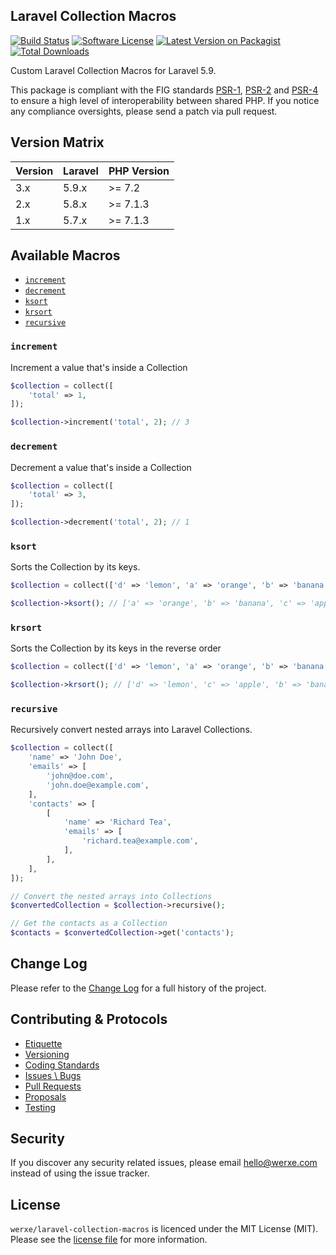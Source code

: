 ## Laravel Collection Macros

[![Build Status][icon-travis]][link-travis]
[![Software License][icon-license]][link-license]
[![Latest Version on Packagist][icon-version]][link-packagist]
[![Total Downloads][icon-downloads]][link-packagist]

Custom Laravel Collection Macros for Laravel 5.9.

This package is compliant with the FIG standards [PSR-1][link-psr-1], [PSR-2][link-psr-2] and [PSR-4][link-psr-4] to ensure a high level of interoperability between shared PHP. If you notice any compliance oversights, please send a patch via pull request.

## Version Matrix

Version | Laravel | PHP Version
------- | ------- | ------------
3.x     | 5.9.x   | >= 7.2
2.x     | 5.8.x   | >= 7.1.3
1.x     | 5.7.x   | >= 7.1.3

## Available Macros

- [`increment`](#increment)
- [`decrement`](#decrement)
- [`ksort`](#ksort)
- [`krsort`](#krsort)
- [`recursive`](#recursive)

### `increment`

Increment a value that's inside a Collection

```php
$collection = collect([
    'total' => 1,
]);

$collection->increment('total', 2); // 3
```

### `decrement`

Decrement a value that's inside a Collection

```php
$collection = collect([
    'total' => 3,
]);

$collection->decrement('total', 2); // 1
```

### `ksort`

Sorts the Collection by its keys.

```php
$collection = collect(['d' => 'lemon', 'a' => 'orange', 'b' => 'banana', 'c' => 'apple']);

$collection->ksort(); // ['a' => 'orange', 'b' => 'banana', 'c' => 'apple', 'd' => 'lemon']
```

### `krsort`

Sorts the Collection by its keys in the reverse order

```php
$collection = collect(['d' => 'lemon', 'a' => 'orange', 'b' => 'banana', 'c' => 'apple']);

$collection->krsort(); // ['d' => 'lemon', 'c' => 'apple', 'b' => 'banana', 'a' => 'orange']
```

### `recursive`

Recursively convert nested arrays into Laravel Collections.

```php
$collection = collect([
    'name' => 'John Doe',
    'emails' => [
        'john@doe.com',
        'john.doe@example.com',
    ],
    'contacts' => [
        [
            'name' => 'Richard Tea',
            'emails' => [
                'richard.tea@example.com',
            ],
        ],
    ],
]);

// Convert the nested arrays into Collections
$convertedCollection = $collection->recursive();

// Get the contacts as a Collection
$contacts = $convertedCollection->get('contacts');
```

## Change Log

Please refer to the [Change Log](CHANGELOG.md) for a full history of the project.

## Contributing & Protocols

- [Etiquette](/.github/CONTRIBUTING.md#etiquette)
- [Versioning](/.github/CONTRIBUTING.md#versioning)
- [Coding Standards](/.github/CONTRIBUTING.md#coding-standards)
- [Issues \ Bugs](/.github/CONTRIBUTING.md#issues--bugs)
- [Pull Requests](/.github/CONTRIBUTING.md#pull-requests)
- [Proposals](/.github/CONTRIBUTING.md#proposals)
- [Testing](/.github/CONTRIBUTING.md#running-tests)

## Security

If you discover any security related issues, please email hello@werxe.com instead of using the issue tracker.

## License

`werxe/laravel-collection-macros` is licenced under the MIT License (MIT). Please see the [license file](LICENSE) for more information.

[link-psr-1]:     http://www.php-fig.org/psr/psr-1/
[link-psr-2]:     http://www.php-fig.org/psr/psr-2/
[link-psr-4]:     http://www.php-fig.org/psr/psr-4/
[link-travis]:    https://travis-ci.org/werxe/laravel-collection-macros
[link-license]:   https://opensource.org/licenses/MIT
[link-packagist]: https://packagist.org/packages/werxe/laravel-collection-macros

[icon-travis]:    https://img.shields.io/travis/werxe/laravel-collection-macros.svg?style=flat-square&label=Travis%20CI
[icon-license]:   https://img.shields.io/packagist/l/werxe/laravel-collection-macros.svg?style=flat-square&label=License
[icon-version]:   https://img.shields.io/packagist/v/werxe/laravel-collection-macros.svg?style=flat-square&label=Version
[icon-downloads]: https://img.shields.io/packagist/dt/werxe/laravel-collection-macros.svg?style=flat-square&label=Downloads
